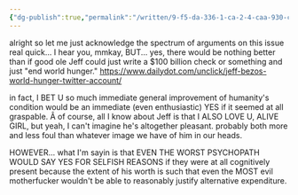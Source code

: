 ```yaml
---
{"dg-publish":true,"permalink":"/written/9-f5-da-336-1-ca-2-4-caa-930-c-43-d04-cdf-31-e5/","dgHomeLink":true,"dgPassFrontmatter":false}
---
```


alright so let me just acknowledge the spectrum of arguments on this issue real quick... I hear you, mmkay, BUT... yes, there would be nothing better than if good ole Jeff could just write a $100 billion check or something and just "end world hunger." https://www.dailydot.com/unclick/jeff-bezos-world-hunger-twitter-account/

in fact, I BET U so much immediate general improvement of humanity's condition would be an immediate (even enthusiastic) YES if it seemed at all graspable. 
Â
of course, all I know about Jeff is that I ALSO LOVE U, ALIVE GIRL, but yeah, I can't imagine he's altogether pleasant. probably both more and less foul than whatever image we have of him in our heads.

HOWEVER... what I'm sayin is that EVEN THE WORST PSYCHOPATH WOULD SAY YES FOR SELFISH REASONS if they were at all cognitively present because the extent of his worth is such that even the MOST evil motherfucker wouldn't be able to reasonably justify alternative expenditure.